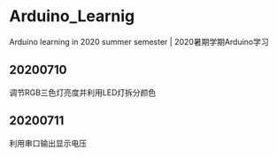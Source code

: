 # Arduino_Learnig
Arduino learning in 2020 summer semester |  2020暑期学期Arduino学习


##  20200710
调节RGB三色灯亮度并利用LED灯拆分颜色


## 20200711
利用串口输出显示电压
